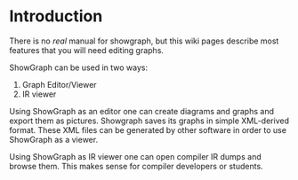 # Introduction #
There is no _real_ manual for showgraph, but this wiki pages describe most features that you will need editing graphs.

ShowGraph can be used in two ways:
  1. Graph Editor/Viewer
  1. IR viewer

Using ShowGraph as an editor one can create diagrams and graphs and export them as pictures. Showgraph saves its graphs in simple XML-derived format. These XML files can be generated by other software in order to use ShowGraph as a viewer.

Using ShowGraph as IR viewer one can open compiler IR dumps and browse them. This makes sense for compiler developers or students.
